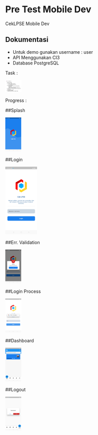 # Pre Test Mobile Dev

CekLPSE Mobile Dev

## Dokumentasi
  - Untuk demo gunakan username : user
  - API Menggunakan CI3
  - Database PostgreSQL

Task :

<img
  src="dokumentasi/task.jpg"
  alt="TASK"
  title="TASK"
  style="display: inline-block; margin: 0 auto; max-width: 50px">


Progress :

##Splash

<img
  src="dokumentasi/splash.jpg"
  alt="SplashScreen"
  title="SplashScreen"
  style="display: inline-block; margin: 0 auto; max-width: 50px">
  

##Login

<img
  src="dokumentasi/login.jpg"
  alt="login.jpg"
  title="login.jpg"
  style="display: inline-block; margin: 0 auto; max-width: 100px">
  

##Err. Validation

<img
  src="dokumentasi/error_validasi.jpg"
  alt="error_validasi"
  title="error_validasi"
  style="display: inline-block; margin: 0 auto; max-width: 50px">


##Login Process

<img
  src="dokumentasi/proseslogin.jpg"
  alt="error_validasi"
  title="error_validasi"
  style="display: inline-block; margin: 0 auto; max-width: 50px">

##Dashboard

<img
  src="dokumentasi/dashboard.jpg"
  alt="dashboard"
  title="dashboard"
  style="display: inline-block; margin: 0 auto; max-width: 50px">


##Logout

<img
  src="dokumentasi/logout.jpg"
  alt="logout"
  title="logout"
  style="display: inline-block; margin: 0 auto; max-width: 50px">

